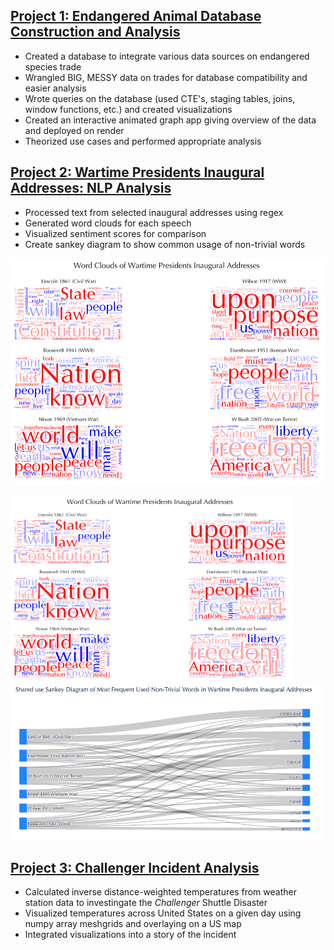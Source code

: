 ## [Project 1: Endangered Animal Database Construction and Analysis](https://github.com/thclough/endangered_db)
* Created a database to integrate various data sources on endangered species trade
* Wrangled BIG, MESSY data on trades for database compatibility and easier analysis
* Wrote queries on the database (used CTE's, staging tables, joins, window functions, etc.) and created visualizations
* Created an interactive animated graph app giving overview of the data and deployed on render
* Theorized use cases and performed appropriate analysis

## [Project 2: Wartime Presidents Inaugural Addresses: NLP Analysis](https://github.com/thclough/inaugural_address_analysis)
* Processed text from selected inaugural addresses using regex
* Generated word clouds for each speech
* Visualized sentiment scores for comparison
* Create sankey diagram to show common usage of non-trivial words

![](/preview_images/word_clouds.png)

<img src="/preview_images/word_clouds.png" height=300 width=450 align="left">
<img src="/preview_images/vocab_sankey.png" height=250 width=500">

<br>

## [Project 3: Challenger Incident Analysis](https://github.com/thclough/challenger_incident_analysis)
* Calculated inverse distance-weighted temperatures from weather station data to investingate the *Challenger* Shuttle Disaster
* Visualized temperatures across United States on a given day using numpy array meshgrids and overlaying on a US map
* Integrated visualizations into a story of the incident
